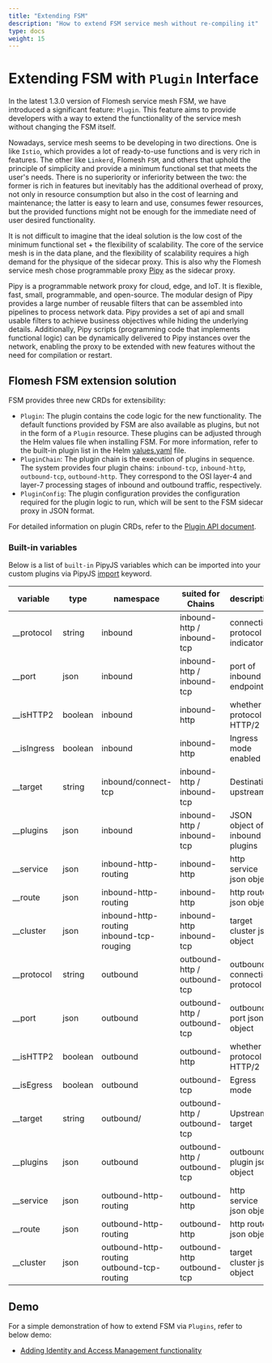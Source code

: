 ```yaml
---
title: "Extending FSM"
description: "How to extend FSM service mesh without re-compiling it"
type: docs
weight: 15
---
```


# Extending FSM with `Plugin` Interface

In the latest 1.3.0 version of Flomesh service mesh FSM, we have introduced a significant feature: `Plugin`. This feature aims to provide developers with a way to extend the functionality of the service mesh without changing the FSM itself.

Nowadays, service mesh seems to be developing in two directions. One is like `Istio`, which provides a lot of ready-to-use functions and is very rich in features. The other like `Linkerd`, Flomesh `FSM`, and others that uphold the principle of simplicity and provide a minimum functional set that meets the user's needs. There is no superiority or inferiority between the two: the former is rich in features but inevitably has the additional overhead of proxy, not only in resource consumption but also in the cost of learning and maintenance; the latter is easy to learn and use, consumes fewer resources, but the provided functions might not be enough for the immediate need of user desired functionality.

It is not difficult to imagine that the ideal solution is the low cost of the minimum functional set + the flexibility of scalability. The core of the service mesh is in the data plane, and the flexibility of scalability requires a high demand for the physique of the sidecar proxy. This is also why the Flomesh service mesh chose programmable proxy [Pipy](https://flomesh.io/pipy) as the sidecar proxy.

Pipy is a programmable network proxy for cloud, edge, and IoT. It is flexible, fast, small, programmable, and open-source. The modular design of Pipy provides a large number of reusable filters that can be assembled into pipelines to process network data. Pipy provides a set of api and small usable filters to achieve business objectives while hiding the underlying details. Additionally, Pipy scripts (programming code that implements functional logic) can be dynamically delivered to Pipy instances over the network, enabling the proxy to be extended with new features without the need for compilation or restart.

## Flomesh FSM extension solution

FSM provides three new CRDs for extensibility:

- `Plugin`: The plugin contains the code logic for the new functionality. The default functions provided by FSM are also available as plugins, but not in the form of a `Plugin` resource. These plugins can be adjusted through the Helm values file when installing FSM. For more information, refer to the built-in plugin list in the Helm [values.yaml](https://github.com/flomesh-io/fsm/blob/45b05bd39dc0e8d1c28460622a4be2f92abdf28f/charts/fsm/values.yaml#L84) file.
- `PluginChain`: The plugin chain is the execution of plugins in sequence. The system provides four plugin chains: `inbound-tcp`, `inbound-http`, `outbound-tcp`, `outbound-http`. They correspond to the OSI layer-4 and layer-7 processing stages of inbound and outbound traffic, respectively.
- `PluginConfig`: The plugin configuration provides the configuration required for the plugin logic to run, which will be sent to the FSM sidecar proxy in JSON format.

For detailed information on plugin CRDs, refer to the [Plugin API document](/api_reference/plugin/).

### Built-in variables

Below is a list of `built-in` PipyJS variables which can be imported into your custom plugins via PipyJS [import](https://flomesh.io/pipy/docs/en/reference/api/Configuration/import) keyword.

| variable        | type    | namespace                                          | suited for Chains                     | description                          |
| ----------- | ------- | --------------------------------------------- | ----------------------------- | --------------------------- |
| __protocol  | string  | inbound                                       | inbound-http / inbound-tcp    | connection protocol indicator                         |
| __port      | json    | inbound                                       | inbound-http / inbound-tcp    | port of inbound endpoint         |
| __isHTTP2   | boolean | inbound                                       | inbound-http                  | whether protocol is HTTP/2               |
| __isIngress | boolean | inbound                                       | inbound-http                  | Ingress mode enabled              |
| __target    | string  | inbound/connect-tcp                           | inbound-http / inbound-tcp    | Destination upstream                      |
| __plugins   | json    | inbound                                       | inbound-http / inbound-tcp    | JSON object of inbound plugins     |
| __service   | json    | inbound-http-routing                          | inbound-http                  | http service json object            |
| __route     | json    | inbound-http-routing                          | inbound-http                  | http route json object            |
| __cluster   | json    | inbound-http-routing<br>inbound-tcp-rouging   | inbound-http<br>inbound-tcp   | target cluster json object |
| __protocol  | string  | outbound                                      | outbound-http / outbound-tcp  | outbound connection protocol                        |
| __port      | json    | outbound                                      | outbound-http / outbound-tcp  | outbound port json object        |
| __isHTTP2   | boolean | outbound                                      | outbound-http                 | whether protocol is HTTP/2               |
| __isEgress  | boolean | outbound                                      | outbound-tcp                  | Egress mode               |
| __target    | string  | outbound/                                     | outbound-http / outbound-tcp  | Upstream target                      |
| __plugins   | json    | outbound                                      | outbound-http / outbound-tcp  | outbound plugin json object    |
| __service   | json    | outbound-http-routing                         | outbound-http                 | http service json object            |
| __route     | json    | outbound-http-routing                         | outbound-http                 | http route json object           |
| __cluster   | json    | outbound-http-routing<br>outbound-tcp-routing | outbound-http<br>outbound-tcp | target cluster json object |


## Demo

For a simple demonstration of how to extend FSM via `Plugins`, refer to below demo:

* [Adding Identity and Access Management functionality](/demos/plugins/plugin_iam_demo)